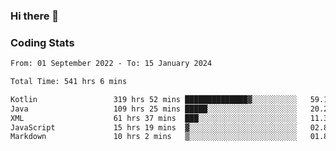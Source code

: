### Hi there 👋

<!--
**Girrafeec/girrafeec** is a ✨ _special_ ✨ repository because its `README.md` (this file) appears on your GitHub profile.

Here are some ideas to get you started:

- 🔭 I’m currently working on ...
- 🌱 I’m currently learning ...
- 👯 I’m looking to collaborate on ...
- 🤔 I’m looking for help with ...
- 💬 Ask me about ...
- 📫 How to reach me: ...
- 😄 Pronouns: ...
- ⚡ Fun fact: ...
-->

### Coding Stats
<!--START_SECTION:waka-->

```txt
From: 01 September 2022 - To: 15 January 2024

Total Time: 541 hrs 6 mins

Kotlin                 319 hrs 52 mins ██████████████▓░░░░░░░░░░   59.11 %
Java                   109 hrs 25 mins █████░░░░░░░░░░░░░░░░░░░░   20.22 %
XML                    61 hrs 37 mins  ███░░░░░░░░░░░░░░░░░░░░░░   11.39 %
JavaScript             15 hrs 19 mins  ▓░░░░░░░░░░░░░░░░░░░░░░░░   02.83 %
Markdown               10 hrs 2 mins   ▒░░░░░░░░░░░░░░░░░░░░░░░░   01.85 %
```

<!--END_SECTION:waka-->
